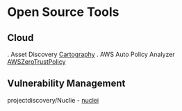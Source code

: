 # Open Source Tools

## Cloud
. Asset Discovery [Cartography](https://github.com/lyft/cartography)
. AWS Auto Policy Analyzer [AWSZeroTrustPolicy](https://github.com/CloudDefenseAI/AWSZeroTrustPolicy)

## Vulnerability Management
projectdiscovery/Nuclie - [nuclei](https://github.com/projectdiscovery/nuclei)
